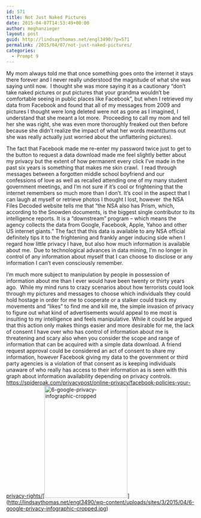 ```yaml
---
id: 571
title: Not Just Naked Pictures
date: 2015-04-07T14:53:49+00:00
author: meghanzieger
layout: post
guid: http://lindsaythomas.net/engl3490/?p=571
permalink: /2015/04/07/not-just-naked-pictures/
categories:
  - Prompt 9
---
```

My mom always told me that once something goes onto the internet it stays there forever and I never really understood the magnitude of what she was saying until now.  I thought she was more saying it as a cautionary &#8220;don&#8217;t take naked pictures or put pictures that your grandma wouldn&#8217;t be comfortable seeing in public places like Facebook&#8221;, but when I retrieved my data from Facebook and found that all of my messages from 2009 and pictures I thought were long deleted were not as gone as I imagined, I understand that she meant a lot more.  Proceeding to call my mom and tell her she was right, she was even more thoroughly freaked out then before because she didn&#8217;t realize the impact of what her words meant(turns out she was really actually just worried about the unflattering pictures).

The fact that Facebook made me re-enter my password twice just to get to the button to request a data download made me feel slightly better about my privacy but the extent of how permanent every click I&#8217;ve made in the past six years is something that makes me skin crawl.  I read through messages between a forgotten middle school boyfriend and our confessions of love as well as recalled attending one of my many student government meetings, and I&#8217;m not sure if it&#8217;s cool or frightening that the internet remembers so much more than I don&#8217;t. It&#8217;s cool in the aspect that I can laugh at myself or retrieve photos I thought I lost, however  the NSA Files Decoded website tells me that &#8220;the NSA also has Prism, which, according to the Snowden documents, is the biggest single contributor to its intelligence reports. It is a “downstream” program – which means the agency collects the data from Google, Facebook, Apple, Yahoo and other US internet giants.&#8221; The fact that this data is available to any NSA official definitely tips it to the frightening and frankly anger inducing side when I regard how little privacy I have, but also how much information is available about me.  Due to technological advances in data mining, I&#8217;m no longer in control of any information about myself that I can choose to disclose or any information I can&#8217;t even consciously remember.

I&#8217;m much more subject to manipulation by people in possession of information about me than I ever would have been twenty or thirty years ago.  While my mind runs to crazy scenarios about how terrorists could look through my pictures and messages to choose which individuals they could hold hostage in order for me to cooperate or a stalker could track my movements and &#8220;likes&#8221; to find me and kill me, the simple invasion of privacy to figure out what kind of advertisements would appeal to me most is insulting to my intelligence and feels manipulative. While it could be argued that this action only makes things easier and more desirable for me, the lack of consent I have over who has control of information about me is threatening and scary also when you consider the scope and range of information that can be acquired with a simple data download. A friend request approval could be considered an act of consent to share my information, however Facebook giving my data to the government or third party agencies is a violation of that consent as is keeping individuals unaware of who really has access to their information as is seen with this graph about information availability depending on privacy controls. https://spideroak.com/privacypost/online-privacy/facebook-policies-your-privacy-rights/[<img class="alignnone size-medium wp-image-572" src="http://lindsaythomas.net/engl3490/wp-content/uploads/sites/3/2015/04/6-google-privacy-infographic-cropped-222x300.jpg" alt="6-google-privacy-infographic-cropped" width="222" height="300" srcset="http://lindsaythomas.net/engl3490/wp-content/uploads/sites/3/2015/04/6-google-privacy-infographic-cropped-222x300.jpg 222w, http://lindsaythomas.net/engl3490/wp-content/uploads/sites/3/2015/04/6-google-privacy-infographic-cropped-757x1024.jpg 757w, http://lindsaythomas.net/engl3490/wp-content/uploads/sites/3/2015/04/6-google-privacy-infographic-cropped-100x135.jpg 100w, http://lindsaythomas.net/engl3490/wp-content/uploads/sites/3/2015/04/6-google-privacy-infographic-cropped-150x203.jpg 150w, http://lindsaythomas.net/engl3490/wp-content/uploads/sites/3/2015/04/6-google-privacy-infographic-cropped-200x271.jpg 200w, http://lindsaythomas.net/engl3490/wp-content/uploads/sites/3/2015/04/6-google-privacy-infographic-cropped-300x406.jpg 300w, http://lindsaythomas.net/engl3490/wp-content/uploads/sites/3/2015/04/6-google-privacy-infographic-cropped-450x609.jpg 450w, http://lindsaythomas.net/engl3490/wp-content/uploads/sites/3/2015/04/6-google-privacy-infographic-cropped-600x812.jpg 600w, http://lindsaythomas.net/engl3490/wp-content/uploads/sites/3/2015/04/6-google-privacy-infographic-cropped-900x1217.jpg 900w, http://lindsaythomas.net/engl3490/wp-content/uploads/sites/3/2015/04/6-google-privacy-infographic-cropped.jpg 947w" sizes="(max-width: 222px) 100vw, 222px" />](http://lindsaythomas.net/engl3490/wp-content/uploads/sites/3/2015/04/6-google-privacy-infographic-cropped.jpg)